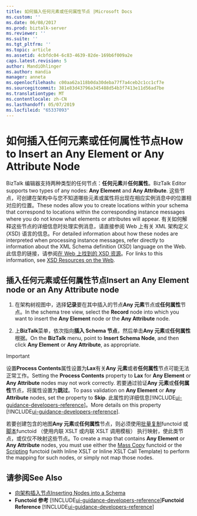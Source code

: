 ```yaml
---
title: 如何插入任何元素或任何属性节点 |Microsoft Docs
ms.custom: ''
ms.date: 06/08/2017
ms.prod: biztalk-server
ms.reviewer: ''
ms.suite: ''
ms.tgt_pltfrm: ''
ms.topic: article
ms.assetid: 4cbfdc04-6c83-4639-82de-169b6f009a2e
caps.latest.revision: 5
author: MandiOhlinger
ms.author: mandia
manager: anneta
ms.openlocfilehash: c00aa62a118b0da30deba77f7a4ceb2c1cc1cf7e
ms.sourcegitcommit: 381e83d43796a345488d54b3f7413e11d56ad7be
ms.translationtype: MT
ms.contentlocale: zh-CN
ms.lasthandoff: 05/07/2019
ms.locfileid: "65337093"
---
```

# <a name="how-to-insert-an-any-element-or-any-attribute-node"></a><span data-ttu-id="1d48f-102">如何插入任何元素或任何属性节点</span><span class="sxs-lookup"><span data-stu-id="1d48f-102">How to Insert an Any Element or Any Attribute Node</span></span>
<span data-ttu-id="1d48f-103">BizTalk 编辑器支持两种类型的任何节点：**任何元素**并**任何属性**。</span><span class="sxs-lookup"><span data-stu-id="1d48f-103">BizTalk Editor supports two types of any nodes: **Any Element** and **Any Attribute**.</span></span> <span data-ttu-id="1d48f-104">这些节点，可创建在架构中与您不知道哪些元素或属性将出现在相应实例消息中的位置相对应的位置。</span><span class="sxs-lookup"><span data-stu-id="1d48f-104">These nodes allow you to create locations within your schema that correspond to locations within the corresponding instance messages where you do not know what elements or attributes will appear.</span></span> <span data-ttu-id="1d48f-105">有关如何解释这些节点的详细信息时处理实例消息，请直接参阅 Web 上有关 XML 架构定义 (XSD) 语言的信息。</span><span class="sxs-lookup"><span data-stu-id="1d48f-105">For detailed information about how these nodes are interpreted when processing instance messages, refer directly to information about the XML Schema definition (XSD) language on the Web.</span></span> <span data-ttu-id="1d48f-106">此信息的链接，请参阅[在 Web 上找到的 XSD 资源](../core/xsd-resources-on-the-web.md)。</span><span class="sxs-lookup"><span data-stu-id="1d48f-106">For links to this information, see [XSD Resources on the Web](../core/xsd-resources-on-the-web.md).</span></span>  

## <a name="insert-an-any-element-node-or-an-any-attribute-node"></a><span data-ttu-id="1d48f-107">插入任何元素或任何属性节点</span><span class="sxs-lookup"><span data-stu-id="1d48f-107">Insert an Any Element node or an Any Attribute node</span></span>  

1.  <span data-ttu-id="1d48f-108">在架构树视图中，选择**记录**要在其中插入的节点**Any 元素**节点或**任何属性**节点。</span><span class="sxs-lookup"><span data-stu-id="1d48f-108">In the schema tree view, select the **Record** node into which you want to insert the **Any Element** node or the **Any Attribute** node.</span></span>  

2.  <span data-ttu-id="1d48f-109">上**BizTalk**菜单，依次指向**插入 Schema 节点**，然后单击**Any 元素**或**任何属性**根据。</span><span class="sxs-lookup"><span data-stu-id="1d48f-109">On the **BizTalk** menu, point to **Insert Schema Node**, and then click **Any Element** or **Any Attribute**, as appropriate.</span></span>  

> [!IMPORTANT]
>  <span data-ttu-id="1d48f-110">设置**Process Contents**属性设置为**Lax**有关**Any 元素**或者**任何属性**节点可能无法正常工作。</span><span class="sxs-lookup"><span data-stu-id="1d48f-110">Setting the **Process Contents** property to **Lax** for **Any Element** or **Any Attribute** nodes may not work correctly.</span></span> <span data-ttu-id="1d48f-111">若要通过验证**Any 元素**或**任何属性**节点，将属性设置为**跳过**。</span><span class="sxs-lookup"><span data-stu-id="1d48f-111">To pass validation on **Any Element** or **Any Attribute** nodes, set the property to **Skip**.</span></span>  <span data-ttu-id="1d48f-112">此属性的详细信息[!INCLUDE[ui-guidance-developers-reference](../includes/ui-guidance-developers-reference.md)]。</span><span class="sxs-lookup"><span data-stu-id="1d48f-112">More details on this property [!INCLUDE[ui-guidance-developers-reference](../includes/ui-guidance-developers-reference.md)].</span></span>
> 
>  <span data-ttu-id="1d48f-113">若要创建包含的地图**Any 元素**或**任何属性**节点，则必须使用[批量复制](mass-copy-functoid.md)functoid 或[脚本](scripting-functoid.md)functoid （使用内联 XSLT 或内联 XSLT 调用模板） 执行映射，使此类节点，或仅仅不映射这些节点。</span><span class="sxs-lookup"><span data-stu-id="1d48f-113">To create a map that contains **Any Element** or **Any Attribute** nodes, you must use either the [Mass Copy](mass-copy-functoid.md) functoid or the [Scripting](scripting-functoid.md) functoid (with Inline XSLT or Inline XSLT Call Template) to perform the mapping for such nodes, or simply not map those nodes.</span></span>  

## <a name="see-also"></a><span data-ttu-id="1d48f-114">请参阅</span><span class="sxs-lookup"><span data-stu-id="1d48f-114">See Also</span></span>  
- [<span data-ttu-id="1d48f-115">向架构插入节点</span><span class="sxs-lookup"><span data-stu-id="1d48f-115">Inserting Nodes into a Schema</span></span>](../core/inserting-nodes-into-a-schema.md)
- <span data-ttu-id="1d48f-116">**Functoid 参考** [!INCLUDE[ui-guidance-developers-reference](../includes/ui-guidance-developers-reference.md)]</span><span class="sxs-lookup"><span data-stu-id="1d48f-116">**Functoid Reference** [!INCLUDE[ui-guidance-developers-reference](../includes/ui-guidance-developers-reference.md)]</span></span>
